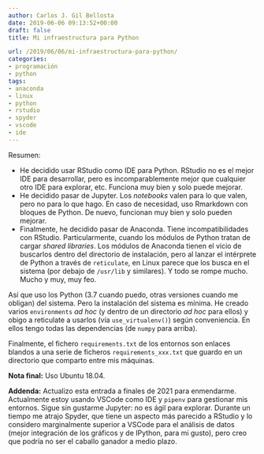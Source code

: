 ```yaml
---
author: Carlos J. Gil Bellosta
date: 2019-06-06 09:13:52+00:00
draft: false
title: Mi infraestructura para Python

url: /2019/06/06/mi-infraestructura-para-python/
categories:
- programación
- python
tags:
- anaconda
- linux
- python
- rstudio
- spyder
- vscode
- ide
---
```


Resumen:

* He decidido usar RStudio como IDE para Python. RStudio no es el mejor IDE para desarrollar, pero es incomparablemente mejor que cualquier otro IDE para explorar, etc. Funciona muy bien y solo puede mejorar.
* He decidido pasar de Jupyter. Los _notebooks_ valen para lo que valen, pero no para lo que hago. En caso de necesidad, uso Rmarkdown con bloques de Python. De nuevo, funcionan muy bien y solo pueden mejorar.
* Finalmente, he decidido pasar de Anaconda. Tiene incompatibilidades con RStudio. Particularmente, cuando los módulos de Python tratan de  cargar _shared libraries_. Los módulos de Anaconda tienen el vicio de buscarlos dentro del directorio de instalación, pero al lanzar el intérprete de Python a través de `reticulate`, en Linux parece que los busca en el sistema (por debajo de `/usr/lib` y similares). Y todo se rompe mucho. Mucho y muy, muy feo.

Así que uso los Python (3.7 cuando puedo, otras versiones cuando me obligan) del sistema. Pero la instalación del sistema es mínima. He creado varios `environments` _ad hoc_ (y dentro de un directorio _ad hoc_ para ellos) y obigo a reticulate a usarlos (vía `use_virtualenv()`) según conveniencia. En ellos tengo todas las dependencias (de `numpy` para arriba).

Finalmente, el fichero `requirements.txt` de los entornos son enlaces blandos a una serie de ficheros `requirements_xxx.txt` que guardo en un directorio que comparto entre mis máquinas.

**Nota final:** Uso Ubuntu 18.04.

**Addenda:** Actualizo esta entrada a finales de 2021 para enmendarme. Actualmente estoy usando VSCode como IDE y `pipenv` para gestionar mis entornos. Sigue sin gustarme Jupyter: no es ágil para explorar. Durante un tiempo me atrajo Spyder, que tiene un aspecto más parecido a RStudio y lo considero marginalmente superior a VSCode para el análisis de datos (mejor integración de los gráficos y de IPython, para mi gusto), pero creo que podría no ser el caballo ganador a medio plazo.

